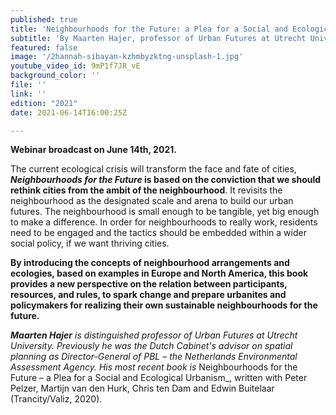 ```yaml
---
published: true
title: 'Neighbourhoods for the Future: a Plea for a Social and Ecological Urbanism'
subtitle: 'By Maarten Hajer, professor of Urban Futures at Utrecht University. '
featured: false
image: '/2hannah-sibayan-kzhmbyzktng-unsplash-1.jpg'
youtube_video_id: 9mP1f7JR_vE
background_color: ''
file: ''
link: ''
edition: "2021"
date: 2021-06-14T16:00:25Z

---
```

**Webinar broadcast on June 14th, 2021.**

The current ecological crisis will transform the face and fate of cities, **_Neighbourhoods for the Future_ is based on the conviction that we should rethink cities from the ambit of the neighbourhood**. It revisits the neighbourhood as the designated scale and arena to build our urban futures. The neighbourhood is small enough to be tangible, yet big enough to make a difference. In order for neighbourhoods to really work, residents need to be engaged and the tactics should be embedded within a wider social policy, if we want thriving cities.

**By introducing the concepts of neighbourhood arrangements and ecologies, based on examples in Europe and North America, this book provides a new perspective on the relation between participants, resources, and rules, to spark change and prepare urbanites and policymakers for realizing their own sustainable neighbourhoods for the future.**

**_Maarten Hajer_** _is distinguished professor of Urban Futures at Utrecht University. Previously he was the Dutch Cabinet's advisor on spatial planning as Director-General of PBL – the Netherlands Environmental Assessment Agency. His most recent book is_ Neighbourhoods for the Future – a Plea for a Social and Ecological Urbanism\_, written with Peter Pelzer, Martijn van den Hurk, Chris ten Dam and Edwin Buitelaar (Trancity/Valiz, 2020).
